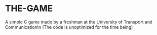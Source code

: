 # THE-GAME
A simple C game made by a freshman at the University of Transport and Communication\n
(The code is unoptimized for the time being)
